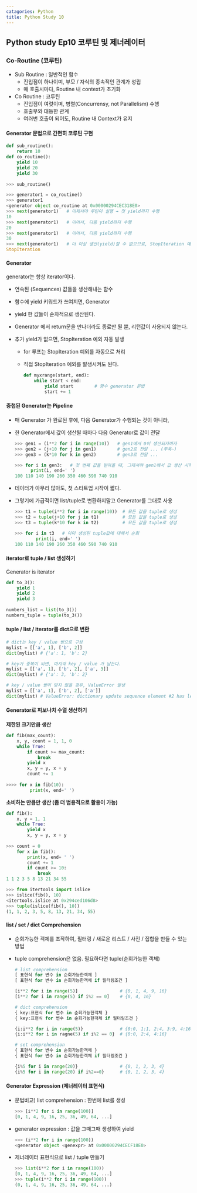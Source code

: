 ```yaml
---
catagories: Python
title: Python Study 10
---
```


## Python study Ep10 코루틴 및 제너레이터

### Co-Routine (코루틴)

- Sub Routine : 일반적인 함수
  - 진입점이 하나이며, 부모 / 자식의 종속적인 관계가 성립
  - 매 호출시마다, Routine 내 context가 초기화
- Co Routine : 코루틴
  - 진입점이 여럿이며, 병렬(Concurrensy, not Parallelism) 수행
  - 호출부와 대등한 관계
  - 여러번 호출이 되어도, Routine 내 Context가 유지



#### Generator 문법으로 간편히 코루틴 구현

```python
def sub_routine():
    return 10
def co_routine():
    yield 10
    yield 20
    yield 30
    
>>> sub_routine()

>>> generator1 = co_routine()
>>> generator1
<generator object co_routine at 0x00000294CEC318E0>
>>> next(generator1)   # 이제서야 루틴이 실행 → 첫 yield까지 수행
10
>>> next(generator1)   # 이어서, 다음 yield까지 수행
20
>>> next(generator1)   # 이어서, 다음 yield까지 수행
30
>>> next(generator1)   # 더 이상 생산(yield)할 수 없으므로, StopIteration 예외                          자동 발생
StopIteration
```

#### Generator

generator는 항상 iterator이다.

- 연속된 (Sequences) 값들을 생산해내는 함수

- 함수에 yield 키워드가 쓰여지면, Generator

- yield 한 값들이 순차적으로 생산된다.

- Generator 에서 return문을 만나더라도 종료만 될 뿐, 리턴값이 사용되지 않는다.

- 추가 yield가 없으면, StopIteration 예외 자동 발생

  - for 루프는 StopIteration 예외를 자동으로 처리

  - 직접 StopIteration 예외를 발생시켜도 된다.

    ```python
    def myxrange(start, end):
        while start < end:
            yield start        # 함수 generator 문법
            start += 1
    ```

    

#### 중첩된 Generator는 Pipeline

- 매 Generator 가 완료된 후에, 다음 Generator가 수행되는 것이 아니라,

- 한 Generator에서 값이 생산될 때마다 다음 Generator로 값이 전달

  ```python
  >>> gen1 = (i**2 for i in range(10))   # gen1에서 0이 생산되자마자
  >>> gen2 = (j+10 for j in gen1)        # gen2로 전달 ... (쭈욱~)
  >>> gen3 = (k*10 for k in gen2)        # gen3로 전달 ...
  
  >>> for i in gen3:   # 첫 번째 값을 받아올 때, 그제서야 gen1에서 값 생산 시작
      	print(i, end=' ')
  100 110 140 190 260 350 460 590 740 910 
  ```

- 데이터가 아무리 많아도, 첫 스타트업 시작이 짧다.

- 그렇기에 가급적이면 list/tuple로 변환하지말고 Generator를 그대로 사용

  ```python
  >>> t1 = tuple(i**2 for i in range(10))  # 모든 값을 tuple로 생성
  >>> t2 = tuple(j+10 for j in t1)         # 모든 값을 tuple로 생성
  >>> t3 = tuple(k*10 for k in t2)         # 모든 값을 tuple로 생성
  
  >>> for i in t3   # 이미 생성된 tuple값에 대해서 순회
          print(i, end=' ')
  100 110 140 190 260 350 460 590 740 910 
  ```

#### iterator로 tuple / list 생성하기

Generator is iterator

```python
def to_3():
	yield 1
	yield 2
	yield 3
    
numbers_list = list(to_3())
numbers_tuple = tuple(to_3())
```



#### tuple / list / iterator를 dict으로 변환

```python
# dict는 key / value 쌍으로 구성
mylist = [['a', 1], ['b', 2]]
dict(mylist) # {'a': 1, 'b': 2}

# key가 중복이 되면, 마지막 key / value 가 남는다.
mylist = [['a', 1], ['b', 2], ['a', 3]]
dict(mylist) # {'a': 3, 'b': 2}

# key / value 쌍이 맞지 않을 경우, ValueError 발생
mylist = [['a', 1], ['b', 2], ['a']]
dict(mylist) # ValueError: dictionary update sequence element #2 has length                              1; 2 is required
```

#### Generator로 피보나치 수열 생산하기

**제한된 크기만큼 생산**

```python
def fib(max_count):
    x, y, count = 1, 1, 0
    while True:
        if count >= max_count:
            break
        yield x
        x, y = y, x + y
        count += 1
        
>>>> for x in fib(10):
         print(x, end=' ')
```

**소비하는 만큼만 생산 (좀 더 범용적으로 활용이 가능)**

```python
def fib():
    x, y = 1, 1
    while True:
        yield x
        x, y = y, x + y
        
>>> count = 0
    for x in fib():
	    print(x, end= ' ')
	    count += 1
	    if count >= 10:
	        break
1 1 2 3 5 8 13 21 34 55 

>>> from itertools import islice
>>> islice(fib(), 10)
<itertools.islice at 0x294ced106d8>
>>> tuple(islice(fib(), 10))
(1, 1, 2, 3, 5, 8, 13, 21, 34, 55)
```



#### list / set / dict Comprehension

- 순회가능한 객체를 조작하여, 필터링 / 새로운 리스트 / 사전 / 집합을 만들 수 있는 방법

- tuple comprehension은 없음. 필요하다면 tuple(순회가능한 객체)

  ```python
  # list comprehension
  [ 표현식 for 변수 in 순회가능한객체 ]
  [ 표현식 for 변수 in 순회가능한객체 if 필터링조건 ]
  
  [i**2 for i in range(5)]                # {0, 1, 4, 9, 16}
  [i**2 for i in range(5) if i%2 == 0]    # {0, 4, 16}
  
  # dict comprehension
  { key:표현식 for 변수 in 순회가능한객체 }
  { key:표현식 for 변수 in 순회가능한객체 if 필터링조건 }
  
  {i:i**2 for i in range(5)}              # {0:0, 1:1, 2:4, 3:9, 4:16}
  {i:i**2 for i in ragne(5) if i%2 == 0}  # {0:0, 2:4, 4:16}
  
  # set comprehension
  { 표현식 for 변수 in 순회가능한객체 }
  { 표현식 for 변수 in 순회가능한객체 if 필터링조건 }
  
  {i%5 for i in range(20)}                # {0, 1, 2, 3, 4}
  {i%5 for i in range(20) if i%2==0}      # {0, 1, 2, 3, 4}
  ```

  

#### Generator Expression (제너레이터 표현식)

- 문법비교) list comprehension : 한번에 list를 생성

  ```python
  >>> [i**2 for i in range(100)]
  [0, 1, 4, 9, 16, 25, 36, 49, 64, ...]
  ```

- generator expression : 값을 그때그때 생성하여 yield

  ```python
  >>> (i**2 for i in range(100))
  <generator object <genexpr> at 0x00000294CECF18E0>
  ```

- 제너레이터 표현식으로 list / tuple 만들기

  ```python
  >>> list(i**2 for i in range(100))
  [0, 1, 4, 9, 16, 25, 36, 49, 64, ...]
  >>> tuple(i**2 for i in range(100))
  (0, 1, 4, 9, 16, 25, 36, 49, 64, ...)
  
  ```

  
